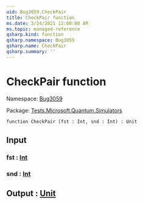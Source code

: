 ```yaml
---
uid: Bug3059.CheckPair
title: CheckPair function
ms.date: 3/24/2021 12:00:00 AM
ms.topic: managed-reference
qsharp.kind: function
qsharp.namespace: Bug3059
qsharp.name: CheckPair
qsharp.summary: ''
---
```


# CheckPair function

Namespace: [Bug3059](xref:Bug3059)

Package: [Tests.Microsoft.Quantum.Simulators](https://nuget.org/packages/Tests.Microsoft.Quantum.Simulators)




```qsharp
function CheckPair (fst : Int, snd : Int) : Unit
```


## Input

### fst : [Int](xref:microsoft.quantum.lang-ref.int)




### snd : [Int](xref:microsoft.quantum.lang-ref.int)





## Output : [Unit](xref:microsoft.quantum.lang-ref.unit)

